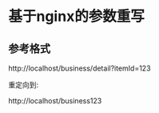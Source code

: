 # 基于nginx的参数重写

## 参考格式

http://localhost/business/detail?itemId=123

重定向到:

http://localhost/business123



